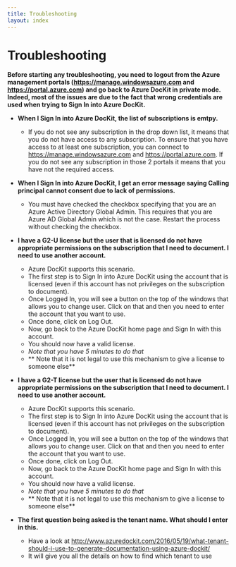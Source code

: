 ```yaml
---
title: Troubleshooting
layout: index
---
```

# Troubleshooting

**Before starting any troubleshooting, you need to logout from the Azure management portals (https://manage.windowsazure.com and https://portal.azure.com) and go back to Azure DocKit in private mode. Indeed, most of the issues are due to the fact that wrong credentials are used when trying to Sign In into Azure DocKit.**

* **When I Sign In into Azure DocKit, the list of subscriptions is emtpy.**
  * If you do not see any subscription in the drop down list, it means that you do not have access to any subscription. To ensure that you have access to at least one subscription, you can connect to https://manage.windowsazure.com and https://portal.azure.com. If you do not see any subscription in those 2 portals it means that you have not the required access.

* **When I Sign In into Azure DocKit, I get an error message saying Calling principal cannot consent due to lack of permissions.**
  * You must have checked the checkbox specifying that you are an Azure Active Directory Global Admin. This requires that you are Azure AD Global Admin which is not the case. Restart the process without checking the checkbox.

* **I have a G2-U license but the user that is licensed do not have appropriate permissions on the subscription that I need to document. I need to use another account.**
  * Azure DocKit supports this scenario.
  * The first step is to Sign In into Azure DocKit using the account that is licensed (even if this account has not privileges on the subscription to document).
  * Once Logged In, you will see a button on the top of the windows that allows you to change user. Click on that and then you need to enter the account that you want to use.
  * Once done, click on Log Out.
  * Now, go back to the Azure DocKit home page and Sign In with this account.
  * You should now have a valid license.
  * *Note that you have 5 minutes to do that*
  * ** Note that it is not legal to use this mechanism to give a license to someone else**

* **I have a G2-T license but the user that is licensed do not have appropriate permissions on the subscription that I need to document. I need to use another account.**
  * Azure DocKit supports this scenario.
  * The first step is to Sign In into Azure DocKit using the account that is licensed (even if this account has not privileges on the subscription to document).
  * Once Logged In, you will see a button on the top of the windows that allows you to change user. Click on that and then you need to enter the account that you want to use.
  * Once done, click on Log Out.
  * Now, go back to the Azure DocKit home page and Sign In with this account.
  * You should now have a valid license.
  * *Note that you have 5 minutes to do that*
  * ** Note that it is not legal to use this mechanism to give a license to someone else**

* **The first question being asked is the tenant name. What should I enter in this.**
  * Have a look at http://www.azuredockit.com/2016/05/19/what-tenant-should-i-use-to-generate-documentation-using-azure-dockit/
  * It will give you all the details on how to find which tenant to use
